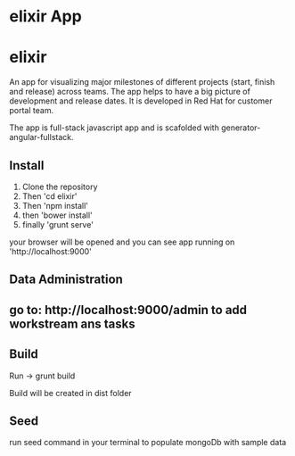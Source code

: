 elixir App
====================

# elixir
An app for visualizing major milestones of different projects (start, finish and release) across teams. The app helps to have a big picture of development and release dates. It is developed in Red Hat for customer portal team.

The app is full-stack javascript app and is scafolded with generator-angular-fullstack.

## Install

1. Clone the repository
2. Then 'cd elixir'
3. Then 'npm install'
4. then 'bower install'
5. finally 'grunt serve'

your browser will be opened and you can see app running on 'http://localhost:9000'

## Data Administration
go to:
http://localhost:9000/admin
to add workstream ans tasks
--

## Build
Run -> grunt build

Build will be created in dist folder

## Seed
run seed command in your terminal to populate mongoDb with sample data

